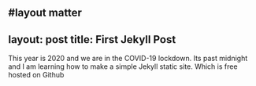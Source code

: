 #layout matter
---
layout: post
title: First Jekyll Post 
---

This year is 2020 and we are in the COVID-19 lockdown.
Its past midnight and I am learning how to make a simple Jekyll static site.
Which is free hosted on Github

